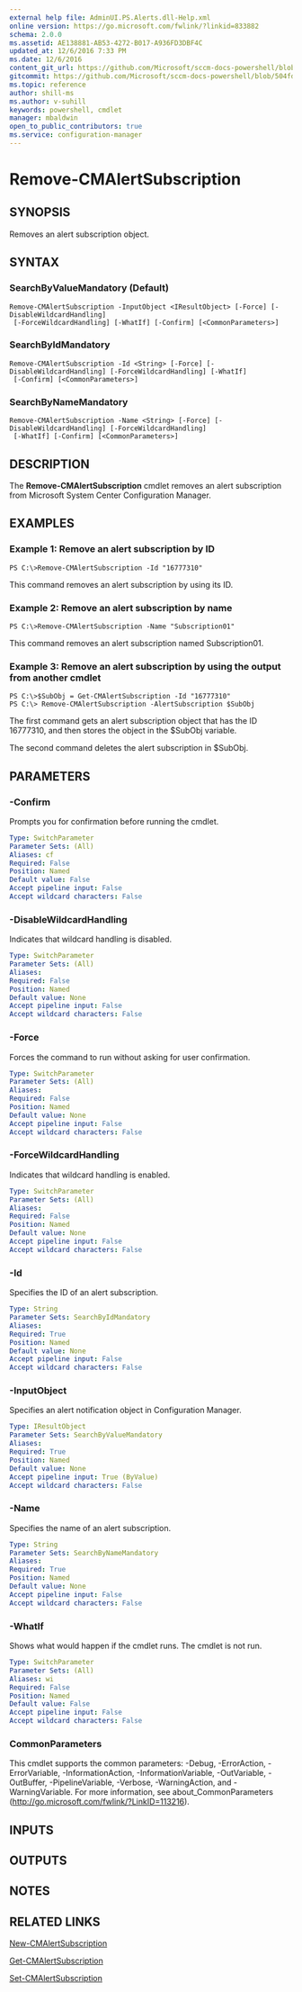 ```yaml
---
external help file: AdminUI.PS.Alerts.dll-Help.xml
online version: https://go.microsoft.com/fwlink/?linkid=833882
schema: 2.0.0
ms.assetid: AE138881-AB53-4272-B017-A936FD3DBF4C
updated_at: 12/6/2016 7:33 PM
ms.date: 12/6/2016
content_git_url: https://github.com/Microsoft/sccm-docs-powershell/blob/live/sccm-cmdlets/ConfigurationManager/vlatest/Remove-CMAlertSubscription.md
gitcommit: https://github.com/Microsoft/sccm-docs-powershell/blob/504fd5ae0c4dcc14877d18b3f201f0c5172688ce/sccm-cmdlets/ConfigurationManager/vlatest/Remove-CMAlertSubscription.md
ms.topic: reference
author: shill-ms
ms.author: v-suhill
keywords: powershell, cmdlet
manager: mbaldwin
open_to_public_contributors: true
ms.service: configuration-manager
---
```


# Remove-CMAlertSubscription

## SYNOPSIS
Removes an alert subscription object.

## SYNTAX

### SearchByValueMandatory (Default)
```
Remove-CMAlertSubscription -InputObject <IResultObject> [-Force] [-DisableWildcardHandling]
 [-ForceWildcardHandling] [-WhatIf] [-Confirm] [<CommonParameters>]
```

### SearchByIdMandatory
```
Remove-CMAlertSubscription -Id <String> [-Force] [-DisableWildcardHandling] [-ForceWildcardHandling] [-WhatIf]
 [-Confirm] [<CommonParameters>]
```

### SearchByNameMandatory
```
Remove-CMAlertSubscription -Name <String> [-Force] [-DisableWildcardHandling] [-ForceWildcardHandling]
 [-WhatIf] [-Confirm] [<CommonParameters>]
```

## DESCRIPTION
The **Remove-CMAlertSubscription** cmdlet removes an alert subscription from Microsoft System Center Configuration Manager.

## EXAMPLES

### Example 1: Remove an alert subscription by ID
```
PS C:\>Remove-CMAlertSubscription -Id "16777310"
```

This command removes an alert subscription by using its ID.

### Example 2: Remove an alert subscription by name
```
PS C:\>Remove-CMAlertSubscription -Name "Subscription01"
```

This command removes an alert subscription named Subscription01.

### Example 3: Remove an alert subscription by using the output from another cmdlet
```
PS C:\>$SubObj = Get-CMAlertSubscription -Id "16777310"
PS C:\> Remove-CMAlertSubscription -AlertSubscription $SubObj
```

The first command gets an alert subscription object that has the ID 16777310, and then stores the object in the $SubObj variable.

The second command deletes the alert subscription in $SubObj.

## PARAMETERS

### -Confirm
Prompts you for confirmation before running the cmdlet.

```yaml
Type: SwitchParameter
Parameter Sets: (All)
Aliases: cf
Required: False
Position: Named
Default value: False
Accept pipeline input: False
Accept wildcard characters: False
```

### -DisableWildcardHandling
Indicates that wildcard handling is disabled.

```yaml
Type: SwitchParameter
Parameter Sets: (All)
Aliases: 
Required: False
Position: Named
Default value: None
Accept pipeline input: False
Accept wildcard characters: False
```

### -Force
Forces the command to run without asking for user confirmation.

```yaml
Type: SwitchParameter
Parameter Sets: (All)
Aliases: 
Required: False
Position: Named
Default value: None
Accept pipeline input: False
Accept wildcard characters: False
```

### -ForceWildcardHandling
Indicates that wildcard handling is enabled.

```yaml
Type: SwitchParameter
Parameter Sets: (All)
Aliases: 
Required: False
Position: Named
Default value: None
Accept pipeline input: False
Accept wildcard characters: False
```

### -Id
Specifies the ID of an alert subscription.

```yaml
Type: String
Parameter Sets: SearchByIdMandatory
Aliases: 
Required: True
Position: Named
Default value: None
Accept pipeline input: False
Accept wildcard characters: False
```

### -InputObject
Specifies an alert notification object in Configuration Manager.

```yaml
Type: IResultObject
Parameter Sets: SearchByValueMandatory
Aliases: 
Required: True
Position: Named
Default value: None
Accept pipeline input: True (ByValue)
Accept wildcard characters: False
```

### -Name
Specifies the name of an alert subscription.

```yaml
Type: String
Parameter Sets: SearchByNameMandatory
Aliases: 
Required: True
Position: Named
Default value: None
Accept pipeline input: False
Accept wildcard characters: False
```

### -WhatIf
Shows what would happen if the cmdlet runs.
The cmdlet is not run.

```yaml
Type: SwitchParameter
Parameter Sets: (All)
Aliases: wi
Required: False
Position: Named
Default value: False
Accept pipeline input: False
Accept wildcard characters: False
```

### CommonParameters
This cmdlet supports the common parameters: -Debug, -ErrorAction, -ErrorVariable, -InformationAction, -InformationVariable, -OutVariable, -OutBuffer, -PipelineVariable, -Verbose, -WarningAction, and -WarningVariable. For more information, see about_CommonParameters (http://go.microsoft.com/fwlink/?LinkID=113216).

## INPUTS

## OUTPUTS

## NOTES

## RELATED LINKS

[New-CMAlertSubscription](xref:ConfigurationManager/vlatest/New-CMAlertSubscription.md)

[Get-CMAlertSubscription](xref:ConfigurationManager/vlatest/Get-CMAlertSubscription.md)

[Set-CMAlertSubscription](xref:ConfigurationManager/vlatest/Set-CMAlertSubscription.md)


